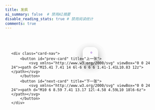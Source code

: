 ```yaml
---
title: 发疯
ai_summary: false  # 禁用AI摘要
disable_reading_stats: true # 禁用阅读统计
comments: true
---
```



<!DOCTYPE html>
<html lang="zh-CN">
<head>
<meta charset="UTF-8">
<meta name="viewport" content="width=device-width, initial-scale=1.0">
<title>无限循环立体卡片轮播 (优雅动画版)</title>
<style>
    @font-face {
        font-family: 'MyCustomFont';
        src: url('../fonts/平方迎风体.ttf') format('Truetype');
        font-weight: normal;
        font-style: normal;
        font-display: swap;
    }

    /* --- 全局样式，确保与博客融合 --- */
    :root {
        --card-width: 520px;    /* 卡片宽度320px */
        --card-height: 650px;   /* 卡片高度450px */
        --card-transition-duration: 0.6s; /* 动画时间稍长，更显优雅 */
    }

    /* --- 轮播容器 --- */
    .card-carousel {
        display: flex;
        flex-direction: column;
        align-items: center;
        padding: 40px 20px;
        font-family: -apple-system, BlinkMacSystemFont, "Segoe UI", Roboto, sans-serif;
        background-color: transparent; /* 可以设置为透明或与你博客背景色一致 */
    }

    /* --- 卡片堆叠区域 --- */
    .card-stack {
        position: relative;
        width: var(--card-width);
        height: var(--card-height);
        perspective: 1500px;
        user-select: none; /* 防止滚动时选中文本 */
    }

    /* --- 单个卡片的样式 --- */
    .card {
        position: absolute;
        top: 0;
        left: 0;
        width: 100%;
        height: 100%;
        border-radius: 16px;
        box-shadow: 0 10px 30px rgba(0, 0, 0, 0.1);
        overflow: hidden;
        cursor: pointer;
        display: flex;
        flex-direction: column;
        justify-content: flex-end;
        padding: 25px;
        box-sizing: border-box;
        color: white;
        background-size: cover;
        background-position: center;

        /* 核心改动 1: 使用更优雅的缓动曲线 (快进慢出，有弹性) */
        transition: transform var(--card-transition-duration) cubic-bezier(0.2, 0.8, 0.2, 1),
                    opacity var(--card-transition-duration) cubic-bezier(0.2, 0.8, 0.2, 1);
    }

    /* 核心改动 2: 定义卡片飞出时的动画状态 */
    .card--leaving {
        transition: transform var(--card-transition-duration) cubic-bezier(0.4, 0, 1, 1), 
                    opacity var(--card-transition-duration) cubic-bezier(0.4, 0, 1, 1);
        transform: translateX(120%) translateY(-20%) scale(0.7) rotate(20deg) !important;
        opacity: 0 !important;
    }

    /* 文字内容的遮罩，确保可读性 */
    .card::before {
        content: '';
        position: absolute;
        bottom: 0;
        left: 0;
        width: 100%;
        height: 60%;
        background: linear-gradient(to top, rgba(0,0,0,0.8), transparent);
        z-index: 1;
    }

    .card-content {
        position: relative;
        z-index: 2;
    }

    .card-content h2 {
        margin: 0 0 5px;
        font-size: 1.8rem;
        font-weight: bold;
    }

    .card-content p {
        margin: 0;
        font-size: 1rem;
        line-height: 1.5;
        opacity: 0.9;
    }

    /* --- 导航按钮 --- */
    .card-nav {
        display: flex;
        gap: 20px;
        margin-top: 30px;
    }

    .card-nav button {
        display: flex;
        align-items: center;
        justify-content: center;
        width: 50px;
        height: 50px;
        border-radius: 50%;
        border: 2px solid #ccc;
        background-color: white;
        cursor: pointer;
        transition: all 0.3s ease;
    }

    .card-nav button:hover {
        background-color: #e9e9e9;
        border-color: #999;
    }

    .card-nav svg {
        width: 24px;
        height: 24px;
        fill: #555;
    }
    .card-content h2, .card-content p {
        font-family: 'MyCustomFont', 'Noto Serif SC', serif;
        line-height: 1.5;
        color: rgba(176, 129, 222, 0.9);
    }

    .card-content h2 {
        font-weight: 700;
    }

    .card-content p {
        font-weight: 500;
    }
</style>
</head>
<body>

<div class="card-carousel">
    <div class="card-stack">
        <!-- 卡片1 -->
        <div class="card" style="background-image: url('https://cdn.jsdelivr.net/gh/Gongzihang6/Pictures@main/Medias/medias%2F2025%2F06%2FIMG_20240726_190230.jpg');">
            <div class="card-content"><h2>结局</h2><p>粉红色的雪不该下在沙地上，我们的结局也不应该如此。</p></div>
        </div>
        <!-- 卡片2 -->
        <div class="card" style="background-image: url('https://images.unsplash.com/photo-1477959858617-67f85cf4f1df?q=80&w=2072&auto=format&fit=crop');">
            <div class="card-content"><h2>城市之巅</h2><p>俯瞰城市的灯火阑珊，每一盏灯都诉说着一个故事。</p></div>
        </div>
        <!-- 卡片3 -->
        <div class="card" style="background-image: url('https://images.unsplash.com/photo-1532274402911-5a369e4c4bb5?q=80&w=2070&auto=format&fit=crop');">
            <div class="card-content"><h2>林间小径</h2><p>阳光透过树叶的缝隙，洒下斑驳的光影。</p></div>
        </div>
        <!-- 卡片4 -->
        <div class="card" style="background-image: url('https://images.unsplash.com/photo-1470770841072-f978cf4d019e?q=80&w=2070&auto=format&fit=crop');">
            <div class="card-content"><h2>山川湖泊</h2><p>远处的雪山倒映在碧蓝的湖水中，构成一幅绝美的画卷。</p></div>
        </div>
    </div>

    <div class="card-nav">
        <button id="prev-card" title="上一张">
            <svg xmlns="http://www.w3.org/2000/svg" viewBox="0 0 24 24"><path d="M15.41 7.41 14 6l-6 6 6 6 1.41-1.41L10.83 12z"></path></svg>
        </button>
        <button id="next-card" title="下一张">
            <svg xmlns="http://www.w3.org/2000/svg" viewBox="0 0 24 24"><path d="M10 6 8.59 7.41 13.17 12l-4.58 4.59L10 18l6-6z"></path></svg>
        </button>
    </div>
</div>

<script>
document.addEventListener('DOMContentLoaded', () => {
    const stack = document.querySelector('.card-stack');
    const prevBtn = document.getElementById('prev-card');
    const nextBtn = document.getElementById('next-card');
    let isAnimating = false;

    // --- 核心函数：更新所有卡片的样式 (带交错动画) ---
    function updateCards(isInitial = false) {
        const cards = Array.from(stack.children);
        cards.forEach((card, index) => {
            card.classList.remove('card--leaving'); // 清除可能存在的离开状态

            let transform = '';
            // 最多只显示3张在后面的卡片
            if (index < 4) { 
                const scale = 1 - index * 0.08;
                const translateX = -(index * 45);   // ===================================================
                const rotate = -(index * 3);
                transform = `translateX(${translateX}px) scale(${scale}) rotateZ(${rotate}deg)`;
            } else {
                transform = `translateX(-135px) scale(0.76) rotateZ(-9deg)`;
            }
            
            card.style.transform = transform;
            card.style.zIndex = cards.length - index;
            card.style.opacity = index < 4 ? '1' : '0';

            // 核心改动 3: 为每张卡片应用交错的延迟
            if (!isInitial) {
                card.style.transitionDelay = `${index * 50}ms`;
            }
        });
    }

    // --- 切换到下一张卡片 (带飞出动画) ---
    function nextCard() {
        if (isAnimating) return;
        isAnimating = true;

        const cards = Array.from(stack.children);
        const firstCard = cards[0];

        firstCard.classList.add('card--leaving');
        
        setTimeout(() => {
            stack.appendChild(firstCard);
            updateCards();

            setTimeout(() => {
                isAnimating = false;
                cards.forEach(c => c.style.transitionDelay = '0ms');
            }, parseFloat(getComputedStyle(firstCard).transitionDuration) * 1000);

        }, parseFloat(getComputedStyle(firstCard).transitionDuration) * 1000);
    }

    // --- 切换到上一张卡片 ---
    function prevCard() {
        if (isAnimating) return;
        isAnimating = true;

        const cards = Array.from(stack.children);
        const lastCard = cards[cards.length - 1];

        stack.insertBefore(lastCard, cards[0]);
        updateCards();

        setTimeout(() => {
            isAnimating = false;
            cards.forEach(c => c.style.transitionDelay = '0ms');
        }, parseFloat(getComputedStyle(lastCard).transitionDuration) * 1000);
    }

    // --- 事件监听 ---
    nextBtn.addEventListener('click', nextCard);
    prevBtn.addEventListener('click', prevCard);

    let throttleTimer = false;
    stack.addEventListener('wheel', (e) => {
        if (throttleTimer) return;
        throttleTimer = true;
        e.preventDefault();
        if (e.deltaY > 0) { nextCard(); } 
        else { prevCard(); }
        setTimeout(() => { throttleTimer = false; }, 1000); // 滚轮节流时间
    });

    // --- 初始加载 ---
    updateCards(true);
});
</script>

</body>
</html>